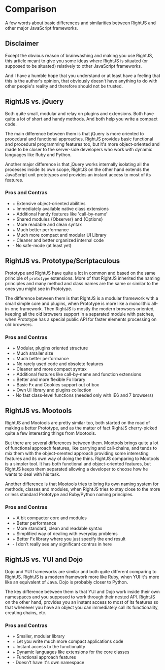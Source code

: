 # Comparison

A few words about basic differences and similarities between RightJS and other major JavaScript frameworks.


## Disclaimer

Except the obvious reason of brainwashing and making you use RightJS, this article meant to give you some
ideas where RightJS is situated (or supposed to be situated) relatively to other JavaScript frameworks.


And I have a humble hope that you understand or at least have a feeling that this is the author's opinion,
that obviously doesn't have anything to do with other people's reality and therefore should not be trusted.


## RightJS vs. jQuery

Both quite small, modular and relay on plugins and extensions. Both have quite a lot of short and handy methods.
And both help you write a compact code.


The main difference between them is that jQuery is more oriented to procedural and functional approaches. 
RightJS provides basic functional and procedural programming features too, but it's more object-oriented
and made to be closer to the server-side developers who work with dynamic languages like Ruby and Python.


Another major difference is that jQuery works internally isolating all the processes inside its own scope, RightJS
on the other hand extends the JavaScript unit prototypes and provides an instant access to most of its features.


### Pros and Contras

* \+ Extensive object-oriented abilities
* \+ Immediately available native class extensions
* \+ Additional handy features like 'call-by-name'
* \+ Shared modules {Observer} and {Options}
* \+ More readable and clean syntax
* \+ Much better performance
* \+ Much more compact and modular UI Library
* \+ Cleaner and better organized internal code
* \- No safe-mode (at least yet)


## RightJS vs. Prototype/Scriptaculous

Prototype and RightJS have quite a lot in common and based on the same principle of `prototype` extensions.
More of that RightJS inherited the naming principles and many method and class names are the same or similar
to the ones you might see in Prototype.

The difference between them is that RightJS is a modular framework with a small simple core and plugins, when Prototype
is more like a monolithic all-in-one framework. Then RightJS is mostly the modern browsers oriented, keeping all the
old browsers support in a separated module with patches, when Prototype has a special public API for faster elements
processing on old browsers.

### Pros and Contras

* \+ Modular, plugins oriented structure
* \+ Much smaller size
* \+ Much better performance
* \+ No rarely used code and obsolete features
* \+ Cleaner and more compact syntax
* \+ Additional features like call-by-name and function extensions
* \+ Better and more flexible Fx library
* \+ Basic Fx and Cookies support out of box
* \+ Own UI library and plugins collection
* \- No fast class-level functions (needed only with IE6 and 7 browsers)


## RightJS vs. Mootools

RightJS and Mootools are pretty similar too, both started on the road of making a better Prototype, and as the matter
of fact RightJS cherry-picked quite a few interesting things from Mootools.


But there are several differences between them. Mootools brings quite a lot of functional approach
features, like carrying and call-chains, and tends to mix them with the object-orented approach providing some
interesting features and its own way of doing the thins. RightJS comparing to Mootools is a simpler tool. It
has both functional and object-oriented features, but RightJS keeps them separated allowing a developer to choose
how he wants to deal with his task.

Another difference is that Mootools tries to bring its own naming system for methods, classes and modules, when
RightJS tries to stay close to the more or less standard Prototype and Ruby/Python naming principles.

### Pros and Contras

* \+ A bit compacter core and modules
* \+ Better performance
* \+ More standard, clean and readable syntax
* \+ Simplified way of dealing with everyday problems
* \+ Better Fx library where you just specify the end result
* \- I don't really see any significant contras in here


## RightJS vs. YUI and Dojo

Dojo and YUI frameworks are similar and both quite different comparing to RightJS. RightJS is a modern framework
more like Ruby, when YUI it's more like an equivalent of Java. Dojo is probably closer to Python.

The key difference between them is that YUI and Dojo work inside their own namespaces and you supposed to work
through their nested API. RightJS on the other hand, provides you an instant access to most of its features so
that whenever you have an object you can immediately call its functionality, creating chains, etc.

### Pros and Contras

* \+ Smaller, modular library
* \+ Let you write much more compact applications code
* \+ Instant access to the functionality
* \+ Dynamic languages like extensions for the core classes
* \+ Functional approach features
* \- Doesn't have it's own namespace
